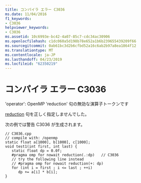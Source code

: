 ```yaml
---
title: コンパイラ エラー C3036
ms.date: 11/04/2016
f1_keywords:
- C3036
helpviewer_keywords:
- C3036
ms.assetid: 10c6993e-bc42-4a07-85c7-cdc34ac30906
ms.openlocfilehash: c1dc060a5d198b78e652a1b6b239655439209f66
ms.sourcegitcommit: 0ab61bc3d2b6cfbd52a16c6ab2b97a8ea1864f12
ms.translationtype: MT
ms.contentlocale: ja-JP
ms.lasthandoff: 04/23/2019
ms.locfileid: "62350219"
---
```

# <a name="compiler-error-c3036"></a>コンパイラ エラー C3036

'operator': OpenMP 'reduction' 句の無効な演算子トークンです

[reduction](../../parallel/openmp/reference/reduction.md) 句を正しく指定しませんでした。

次の例では警告 C3036 が生成されます。

```
// C3036.cpp
// compile with: /openmp
static float a[1000], b[1000], c[1000];
void test1(int first, int last) {
   static float dp = 0.0f;
   #pragma omp for nowait reduction(.:dp)   // C3036
   // try the following line instead
   // #pragma omp for nowait reduction(+: dp)
   for (int i = first ; i <= last ; ++i)
      dp += a[i] * b[i];
}
```